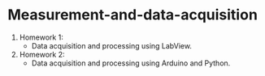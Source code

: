 # Measurement-and-data-acquisition

1. Homework 1:
    * Data acquisition and processing using LabView.
2. Homework 2:
    * Data acquisition and processing using Arduino and Python.
